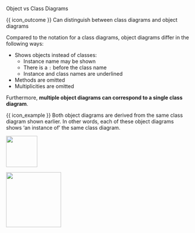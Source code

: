 <span id="title">Object vs Class Diagrams</span>

<span id="prereqs"></span>

<span id="outcomes">{{ icon_outcome }} Can distinguish between class diagrams and object diagrams</span>

<div id="body">

Compared to the notation for a class diagrams, object diagrams differ in the following ways:
* Shows objects instead of classes:
  * Instance name may be shown
  * There is a `:` before the class name
  * Instance and class names are underlined
* Methods are omitted
* Multiplicities are omitted

Furthermore, **multiple object diagrams can correspond to a single class diagram**.

<tip-box>

{{ icon_example }} Both object diagrams are derived from the same class diagram shown earlier. In other words, each of these object diagrams shows ‘an instance of’ the same class diagram.

<img src="{{baseUrl}}/uml/miscellaneous/objectVsClassDiagrams/images/professorStudentAdmin.png" height="85" />
<p/>

<img src="{{baseUrl}}/uml/miscellaneous/objectVsClassDiagrams/images/professorStudent.png" height="150" />
<p/>

</tip-box>

</div>

<div id="extras">

<include src="exercises.md" />

</div>